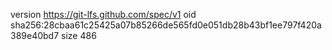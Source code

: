 version https://git-lfs.github.com/spec/v1
oid sha256:28cbaa61c25425a07b85266de565fd0e051db28b43bf1ee797f420a389e40bd7
size 486
